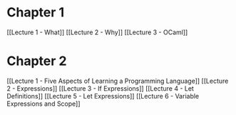 # Chapter 1
[[Lecture 1 - What]]
[[Lecture 2 - Why]]
[[Lecture 3 - OCaml]]
# Chapter 2
[[Lecture 1 - Five Aspects of Learning a Programming Language]]
[[Lecture 2 - Expressions]]
[[Lecture 3 - If Expressions]]
[[Lecture 4 - Let Definitions]]
[[Lecture 5 - Let Expressions]]
[[Lecture 6 - Variable Expressions and Scope]]